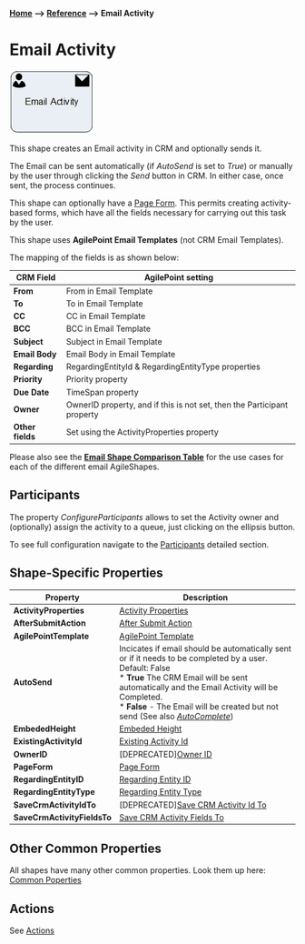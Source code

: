 __[Home](/) --> [Reference](/ref) --> Email Activity__

# Email Activity

![Email Activity](media/EmailActivity.png)

This shape creates an Email activity in CRM and optionally sends it.

The Email can be sent automatically (if *AutoSend* is set to *True*) or
manually by the user through clicking the *Send* button in CRM. In either case,
once sent, the process continues.

This shape can optionally have a [Page Form](PageForm.md). This permits
creating activity-based forms, which have all the fields necessary for carrying
out this task by the user.

This shape uses **AgilePoint Email Templates** (not CRM Email Templates).

The mapping of the fields is as shown below:

| CRM Field    | AgilePoint setting                                                      |
|--------------|-------------------------------------------------------------------------|
| **From**         | From in Email Template                                                  |
| **To**           | To in Email Template                                                    |
| **CC**           | CC in Email Template                                                    |
| **BCC**          | BCC in Email Template                                                   |
| **Subject**      | Subject in Email Template                                               |
| **Email Body**   | Email Body in Email Template                                            |
| **Regarding**    | RegardingEntityId & RegardingEntityType properties                      |
| **Priority**     | Priority property                                                       |
| **Due Date**     | TimeSpan property                                                       |
| **Owner**        | OwnerID property, and if this is not set, then the Participant property |
| **Other fields** | Set using the ActivityProperties property                               |

Please also see the **[Email Shape Comparison Table](common/EmailShapeComparisonTable.md)** for the use cases for each
of the different email AgileShapes.

## Participants
The property *ConfigureParticipants* allows to set the Activity owner and (optionally) assign the activity to a queue, just clicking on the ellipsis button.

To see full configuration navigate to the [Participants](./common/Participants.md) detailed section.


## Shape-Specific Properties

| Property | Description |
| -------- | ----------- |
| **ActivityProperties**  | [Activity Properties](common/ActivityProperties.md)|
| **AfterSubmitAction**   | [After Submit Action](common/AfterSubmitAction.md) |
| **AgilePointTemplate**  | [AgilePoint Template](common/AgilePointTemplate.md) |
| **AutoSend**            | Incicates if email should be automatically sent or if it needs to be completed by a user. Default: False <br />* **True** The CRM Email will be sent automatically and the Email Activity will be Completed.<br>* **False** - The Email will be created but not send (See also *[AutoComplete](common/AutoComplete.md)*)|
| **EmbededHeight**       | [Embeded Height](common/EmbededHeight.md)|
| **ExistingActivityId**  | [Existing Activity Id](common/ExistingActivityId.md)       |
| **OwnerID**             | [DEPRECATED][Owner ID](common/OwnerId.md) |
| **PageForm**            | [Page Form](common/PageForm.md) |
| **RegardingEntityID**   | [Regarding Entity ID](common/RegardingEntityID.md) |
| **RegardingEntityType** | [Regarding Entity Type](common/RegardingEntityType.md)| 
| **SaveCrmActivityIdTo** | [DEPRECATED][Save CRM Activity Id To](common/SaveCrmActivityIdTo.md) |
| **SaveCrmActivityFieldsTo** | [Save CRM Activity Fields To](common/SaveCrmActivityFieldsTo.md)     |
           

## Other Common Properties
All shapes have many other common properties. Look them up here: [Common Poperties](common/README.md)

## Actions
See [Actions](common/Actions.md)
